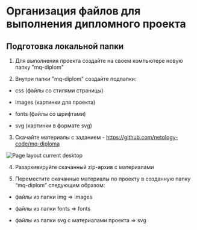 # Организация файлов для выполнения дипломного проекта

## Подготовка локальной папки

1. Для выполнения проекта создайте на своем компьютере новую папку "mq-diplom"

3. Внутри папки "mq-diplom" создайте подпапки:

- css (файлы со стилями страницы)

- images (картинки для проекта)

- fonts (файлы со шрифтами)

- svg (картинки в формате svg)

3. Скачайте материалы с заданием - https://github.com/netology-code/mq-diploma

![Page layout current desktop](https://github.com/netology-code/mq-diploma/blob/master/github/1.%20%D0%9E%D1%80%D0%B3%D0%B0%D0%BD%D0%B8%D0%B7%D0%B0%D1%86%D0%B8%D1%8F%20%D1%84%D0%B0%D0%B8%CC%86%D0%BB%D0%BE%D0%B2.png)

4. Разархивируйте скачанный zip-архив с материалами

5. Переместите скачанные материалы по проекту в созданную папку “mq-diplom” следующим образом:

- файлы из папки img => images

- файлы из папки fonts => fonts

- файлы из папки svg с материалами проекта => svg
